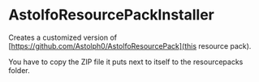 # AstolfoResourcePackInstaller

Creates a customized version of [https://github.com/Astolph0/AstolfoResourcePack](this resource pack).

You have to copy the ZIP file it puts next to itself to the resourcepacks folder.
